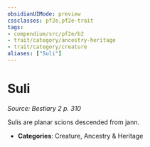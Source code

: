 ```yaml
---
obsidianUIMode: preview
cssclasses: pf2e,pf2e-trait
tags:
- compendium/src/pf2e/b2
- trait/category/ancestry-heritage
- trait/category/creature
aliases: ["Suli"]
---
```

# Suli  
*Source: Bestiary 2 p. 310*  

Sulis are planar scions descended from jann.

- **Categories**: Creature, Ancestry & Heritage
